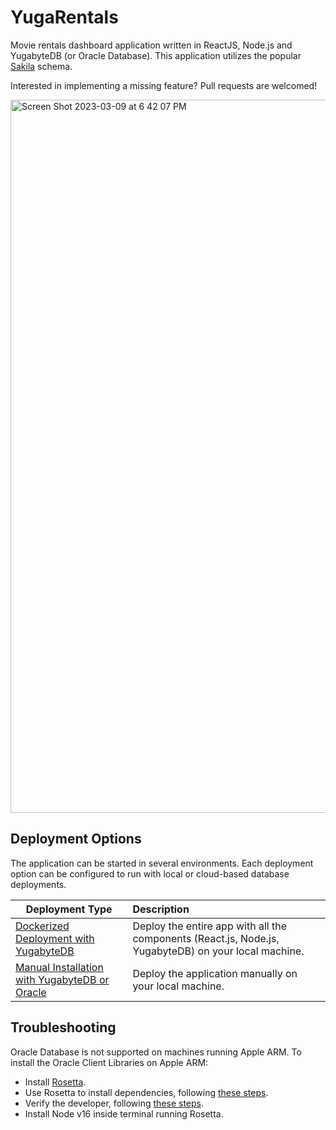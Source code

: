# YugaRentals

Movie rentals dashboard application written in ReactJS, Node.js and YugabyteDB (or Oracle Database). This application utilizes the popular [Sakila](https://github.com/jOOQ/sakila) schema.

Interested in implementing a missing feature? Pull requests are welcomed!

<img width="1141" alt="Screen Shot 2023-03-09 at 6 42 07 PM" src="https://user-images.githubusercontent.com/2041330/224209662-31d385eb-5f8d-442d-ba34-23f453c7b37e.png">

## Deployment Options

The application can be started in several environments. Each deployment option can be configured to run with local or cloud-based database deployments.

| Deployment Type                                     | Description                                                                                          |
| --------------------------------------------------- | :--------------------------------------------------------------------------------------------------- |
| [Dockerized Deployment with YugabyteDB](local_deployment_docker.md) | Deploy the entire app with all the components (React.js, Node.js, YugabyteDB) on your local machine. |
| [Manual Installation with YugabyteDB or Oracle](local_deployment.md)          | Deploy the application manually on your local machine.                                               |

## Troubleshooting

Oracle Database is not supported on machines running Apple ARM. To install the Oracle Client Libraries on Apple ARM:

- Install [Rosetta](https://support.apple.com/en-us/HT211861).
- Use Rosetta to install dependencies, following [these steps](https://developers.ascendcorp.com/how-to-install-oracle-instant-client-on-apple-silicon-m1-24b67f2dc743).
- Verify the developer, following [these steps](http://oraontap.blogspot.com/2020/01/mac-os-x-catalina-and-oracle-instant.html).
- Install Node v16 inside terminal running Rosetta.
